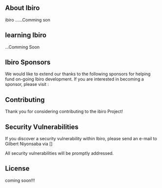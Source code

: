 
## About Ibiro

ibiro
......Comming son

## learning Ibiro
...Comming Soon

## Ibiro Sponsors

We would like to extend our thanks to the following sponsors for helping fund on-going Ibiro development. If you are interested in becoming a sponsor, please visit :


## Contributing

Thank you for considering contributing to the ibiro Project! 

## Security Vulnerabilities

If you discover a security vulnerability within Ibiro, please send an e-mail to Gilbert Niyonsaba via []

 All security vulnerabilities will be promptly addressed.

## License
coming soon!!!
